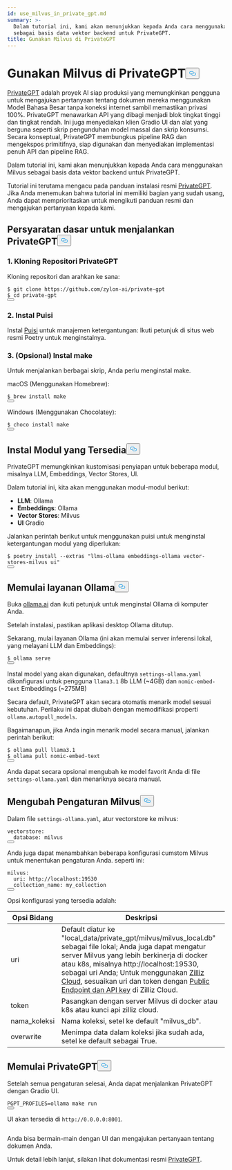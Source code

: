 ```yaml
---
id: use_milvus_in_private_gpt.md
summary: >-
  Dalam tutorial ini, kami akan menunjukkan kepada Anda cara menggunakan Milvus
  sebagai basis data vektor backend untuk PrivateGPT.
title: Gunakan Milvus di PrivateGPT
---
```

<h1 id="Use-Milvus-in-PrivateGPT" class="common-anchor-header">Gunakan Milvus di PrivateGPT<button data-href="#Use-Milvus-in-PrivateGPT" class="anchor-icon" translate="no">
      <svg translate="no"
        aria-hidden="true"
        focusable="false"
        height="20"
        version="1.1"
        viewBox="0 0 16 16"
        width="16"
      >
        <path
          fill="#0092E4"
          fill-rule="evenodd"
          d="M4 9h1v1H4c-1.5 0-3-1.69-3-3.5S2.55 3 4 3h4c1.45 0 3 1.69 3 3.5 0 1.41-.91 2.72-2 3.25V8.59c.58-.45 1-1.27 1-2.09C10 5.22 8.98 4 8 4H4c-.98 0-2 1.22-2 2.5S3 9 4 9zm9-3h-1v1h1c1 0 2 1.22 2 2.5S13.98 12 13 12H9c-.98 0-2-1.22-2-2.5 0-.83.42-1.64 1-2.09V6.25c-1.09.53-2 1.84-2 3.25C6 11.31 7.55 13 9 13h4c1.45 0 3-1.69 3-3.5S14.5 6 13 6z"
        ></path>
      </svg>
    </button></h1><p><a href="https://privategpt.dev/">PrivateGPT</a> adalah proyek AI siap produksi yang memungkinkan pengguna untuk mengajukan pertanyaan tentang dokumen mereka menggunakan Model Bahasa Besar tanpa koneksi internet sambil memastikan privasi 100%. PrivateGPT menawarkan API yang dibagi menjadi blok tingkat tinggi dan tingkat rendah. Ini juga menyediakan klien Gradio UI dan alat yang berguna seperti skrip pengunduhan model massal dan skrip konsumsi. Secara konseptual, PrivateGPT membungkus pipeline RAG dan mengekspos primitifnya, siap digunakan dan menyediakan implementasi penuh API dan pipeline RAG.</p>
<p>Dalam tutorial ini, kami akan menunjukkan kepada Anda cara menggunakan Milvus sebagai basis data vektor backend untuk PrivateGPT.</p>
<div class="alert note">
<p>Tutorial ini terutama mengacu pada panduan instalasi resmi <a href="https://docs.privategpt.dev/installation/getting-started/installation">PrivateGPT</a>. Jika Anda menemukan bahwa tutorial ini memiliki bagian yang sudah usang, Anda dapat memprioritaskan untuk mengikuti panduan resmi dan mengajukan pertanyaan kepada kami.</p>
</div>
<h2 id="Base-requirements-to-run-PrivateGPT" class="common-anchor-header">Persyaratan dasar untuk menjalankan PrivateGPT<button data-href="#Base-requirements-to-run-PrivateGPT" class="anchor-icon" translate="no">
      <svg translate="no"
        aria-hidden="true"
        focusable="false"
        height="20"
        version="1.1"
        viewBox="0 0 16 16"
        width="16"
      >
        <path
          fill="#0092E4"
          fill-rule="evenodd"
          d="M4 9h1v1H4c-1.5 0-3-1.69-3-3.5S2.55 3 4 3h4c1.45 0 3 1.69 3 3.5 0 1.41-.91 2.72-2 3.25V8.59c.58-.45 1-1.27 1-2.09C10 5.22 8.98 4 8 4H4c-.98 0-2 1.22-2 2.5S3 9 4 9zm9-3h-1v1h1c1 0 2 1.22 2 2.5S13.98 12 13 12H9c-.98 0-2-1.22-2-2.5 0-.83.42-1.64 1-2.09V6.25c-1.09.53-2 1.84-2 3.25C6 11.31 7.55 13 9 13h4c1.45 0 3-1.69 3-3.5S14.5 6 13 6z"
        ></path>
      </svg>
    </button></h2><h3 id="1-Clone-the-PrivateGPT-Repository" class="common-anchor-header">1. Kloning Repositori PrivateGPT</h3><p>Kloning repositori dan arahkan ke sana:</p>
<pre><code translate="no" class="language-shell">$ git <span class="hljs-built_in">clone</span> https://github.com/zylon-ai/private-gpt
$ <span class="hljs-built_in">cd</span> private-gpt
<button class="copy-code-btn"></button></code></pre>
<h3 id="2-Install-Poetry" class="common-anchor-header">2. Instal Puisi</h3><p>Instal <a href="https://python-poetry.org/docs/#installing-with-the-official-installer">Puisi</a> untuk manajemen ketergantungan: Ikuti petunjuk di situs web resmi Poetry untuk menginstalnya.</p>
<h3 id="3-Optional-Install-make" class="common-anchor-header">3. (Opsional) Instal make</h3><p>Untuk menjalankan berbagai skrip, Anda perlu menginstal make.</p>
<p>macOS (Menggunakan Homebrew):</p>
<pre><code translate="no" class="language-shell">$ brew install <span class="hljs-built_in">make</span>
<button class="copy-code-btn"></button></code></pre>
<p>Windows (Menggunakan Chocolatey):</p>
<pre><code translate="no" class="language-shell">$ choco install <span class="hljs-built_in">make</span>
<button class="copy-code-btn"></button></code></pre>
<h2 id="Install-Available-Modules" class="common-anchor-header">Instal Modul yang Tersedia<button data-href="#Install-Available-Modules" class="anchor-icon" translate="no">
      <svg translate="no"
        aria-hidden="true"
        focusable="false"
        height="20"
        version="1.1"
        viewBox="0 0 16 16"
        width="16"
      >
        <path
          fill="#0092E4"
          fill-rule="evenodd"
          d="M4 9h1v1H4c-1.5 0-3-1.69-3-3.5S2.55 3 4 3h4c1.45 0 3 1.69 3 3.5 0 1.41-.91 2.72-2 3.25V8.59c.58-.45 1-1.27 1-2.09C10 5.22 8.98 4 8 4H4c-.98 0-2 1.22-2 2.5S3 9 4 9zm9-3h-1v1h1c1 0 2 1.22 2 2.5S13.98 12 13 12H9c-.98 0-2-1.22-2-2.5 0-.83.42-1.64 1-2.09V6.25c-1.09.53-2 1.84-2 3.25C6 11.31 7.55 13 9 13h4c1.45 0 3-1.69 3-3.5S14.5 6 13 6z"
        ></path>
      </svg>
    </button></h2><p>PrivateGPT memungkinkan kustomisasi penyiapan untuk beberapa modul, misalnya LLM, Embeddings, Vector Stores, UI.</p>
<p>Dalam tutorial ini, kita akan menggunakan modul-modul berikut:</p>
<ul>
<li><strong>LLM</strong>: Ollama</li>
<li><strong>Embeddings</strong>: Ollama</li>
<li><strong>Vector Stores</strong>: Milvus</li>
<li><strong>UI</strong> Gradio</li>
</ul>
<p>Jalankan perintah berikut untuk menggunakan puisi untuk menginstal ketergantungan modul yang diperlukan:</p>
<pre><code translate="no" class="language-shell">$ poetry install --extras <span class="hljs-string">&quot;llms-ollama embeddings-ollama vector-stores-milvus ui&quot;</span>
<button class="copy-code-btn"></button></code></pre>
<h2 id="Start-Ollama-service" class="common-anchor-header">Memulai layanan Ollama<button data-href="#Start-Ollama-service" class="anchor-icon" translate="no">
      <svg translate="no"
        aria-hidden="true"
        focusable="false"
        height="20"
        version="1.1"
        viewBox="0 0 16 16"
        width="16"
      >
        <path
          fill="#0092E4"
          fill-rule="evenodd"
          d="M4 9h1v1H4c-1.5 0-3-1.69-3-3.5S2.55 3 4 3h4c1.45 0 3 1.69 3 3.5 0 1.41-.91 2.72-2 3.25V8.59c.58-.45 1-1.27 1-2.09C10 5.22 8.98 4 8 4H4c-.98 0-2 1.22-2 2.5S3 9 4 9zm9-3h-1v1h1c1 0 2 1.22 2 2.5S13.98 12 13 12H9c-.98 0-2-1.22-2-2.5 0-.83.42-1.64 1-2.09V6.25c-1.09.53-2 1.84-2 3.25C6 11.31 7.55 13 9 13h4c1.45 0 3-1.69 3-3.5S14.5 6 13 6z"
        ></path>
      </svg>
    </button></h2><p>Buka <a href="https://ollama.com/">ollama.ai</a> dan ikuti petunjuk untuk menginstal Ollama di komputer Anda.</p>
<p>Setelah instalasi, pastikan aplikasi desktop Ollama ditutup.</p>
<p>Sekarang, mulai layanan Ollama (ini akan memulai server inferensi lokal, yang melayani LLM dan Embeddings):</p>
<pre><code translate="no" class="language-shell">$ ollama serve
<button class="copy-code-btn"></button></code></pre>
<p>Instal model yang akan digunakan, defaultnya <code translate="no">settings-ollama.yaml</code> dikonfigurasi untuk pengguna <code translate="no">llama3.1</code> 8b LLM (~4GB) dan <code translate="no">nomic-embed-text</code> Embeddings (~275MB)</p>
<p>Secara default, PrivateGPT akan secara otomatis menarik model sesuai kebutuhan. Perilaku ini dapat diubah dengan memodifikasi properti <code translate="no">ollama.autopull_models</code>.</p>
<p>Bagaimanapun, jika Anda ingin menarik model secara manual, jalankan perintah berikut:</p>
<pre><code translate="no" class="language-shell">$ ollama pull llama3.1
$ ollama pull nomic-embed-text
<button class="copy-code-btn"></button></code></pre>
<p>Anda dapat secara opsional mengubah ke model favorit Anda di file <code translate="no">settings-ollama.yaml</code> dan menariknya secara manual.</p>
<h2 id="Change-Milvus-Settings" class="common-anchor-header">Mengubah Pengaturan Milvus<button data-href="#Change-Milvus-Settings" class="anchor-icon" translate="no">
      <svg translate="no"
        aria-hidden="true"
        focusable="false"
        height="20"
        version="1.1"
        viewBox="0 0 16 16"
        width="16"
      >
        <path
          fill="#0092E4"
          fill-rule="evenodd"
          d="M4 9h1v1H4c-1.5 0-3-1.69-3-3.5S2.55 3 4 3h4c1.45 0 3 1.69 3 3.5 0 1.41-.91 2.72-2 3.25V8.59c.58-.45 1-1.27 1-2.09C10 5.22 8.98 4 8 4H4c-.98 0-2 1.22-2 2.5S3 9 4 9zm9-3h-1v1h1c1 0 2 1.22 2 2.5S13.98 12 13 12H9c-.98 0-2-1.22-2-2.5 0-.83.42-1.64 1-2.09V6.25c-1.09.53-2 1.84-2 3.25C6 11.31 7.55 13 9 13h4c1.45 0 3-1.69 3-3.5S14.5 6 13 6z"
        ></path>
      </svg>
    </button></h2><p>Dalam file <code translate="no">settings-ollama.yaml</code>, atur vectorstore ke milvus:</p>
<pre><code translate="no" class="language-yaml">vectorstore:
  database: milvus
<button class="copy-code-btn"></button></code></pre>
<p>Anda juga dapat menambahkan beberapa konfigurasi cumstom Milvus untuk menentukan pengaturan Anda. seperti ini:</p>
<pre><code translate="no" class="language-yaml"><span class="hljs-attr">milvus</span>:
  <span class="hljs-attr">uri</span>: <span class="hljs-attr">http</span>:<span class="hljs-comment">//localhost:19530</span>
  <span class="hljs-attr">collection_name</span>: my_collection
<button class="copy-code-btn"></button></code></pre>
<p>Opsi konfigurasi yang tersedia adalah:</p>
<table>
<thead>
<tr><th>Opsi Bidang</th><th>Deskripsi</th></tr>
</thead>
<tbody>
<tr><td>uri</td><td>Default diatur ke "local_data/private_gpt/milvus/milvus_local.db" sebagai file lokal; Anda juga dapat mengatur server Milvus yang lebih berkinerja di docker atau k8s, misalnya http://localhost:19530, sebagai uri Anda; Untuk menggunakan <a href="https://zilliz.com/cloud">Zilliz Cloud</a>, sesuaikan uri dan token dengan <a href="https://docs.zilliz.com/docs/on-zilliz-cloud-console#cluster-details">Public Endpoint dan API key</a> di Zilliz Cloud.</td></tr>
<tr><td>token</td><td>Pasangkan dengan server Milvus di docker atau k8s atau kunci api zilliz cloud.</td></tr>
<tr><td>nama_koleksi</td><td>Nama koleksi, setel ke default "milvus_db".</td></tr>
<tr><td>overwrite</td><td>Menimpa data dalam koleksi jika sudah ada, setel ke default sebagai True.</td></tr>
</tbody>
</table>
<h2 id="Start-PrivateGPT" class="common-anchor-header">Memulai PrivateGPT<button data-href="#Start-PrivateGPT" class="anchor-icon" translate="no">
      <svg translate="no"
        aria-hidden="true"
        focusable="false"
        height="20"
        version="1.1"
        viewBox="0 0 16 16"
        width="16"
      >
        <path
          fill="#0092E4"
          fill-rule="evenodd"
          d="M4 9h1v1H4c-1.5 0-3-1.69-3-3.5S2.55 3 4 3h4c1.45 0 3 1.69 3 3.5 0 1.41-.91 2.72-2 3.25V8.59c.58-.45 1-1.27 1-2.09C10 5.22 8.98 4 8 4H4c-.98 0-2 1.22-2 2.5S3 9 4 9zm9-3h-1v1h1c1 0 2 1.22 2 2.5S13.98 12 13 12H9c-.98 0-2-1.22-2-2.5 0-.83.42-1.64 1-2.09V6.25c-1.09.53-2 1.84-2 3.25C6 11.31 7.55 13 9 13h4c1.45 0 3-1.69 3-3.5S14.5 6 13 6z"
        ></path>
      </svg>
    </button></h2><p>Setelah semua pengaturan selesai, Anda dapat menjalankan PrivateGPT dengan Gradio UI.</p>
<pre><code translate="no" class="language-shell">PGPT_PROFILES=ollama <span class="hljs-built_in">make</span> run
<button class="copy-code-btn"></button></code></pre>
<p>UI akan tersedia di <code translate="no">http://0.0.0.0:8001</code>.</p>
<p>
  <span class="img-wrapper">
    <img translate="no" src="/docs/v2.5.x/assets/private_gpt_ui.png" alt="" class="doc-image" id="" />
    <span></span>
  </span>
</p>
<p>Anda bisa bermain-main dengan UI dan mengajukan pertanyaan tentang dokumen Anda.</p>
<p>Untuk detail lebih lanjut, silakan lihat dokumentasi resmi <a href="https://docs.privategpt.dev/">PrivateGPT</a>.</p>
